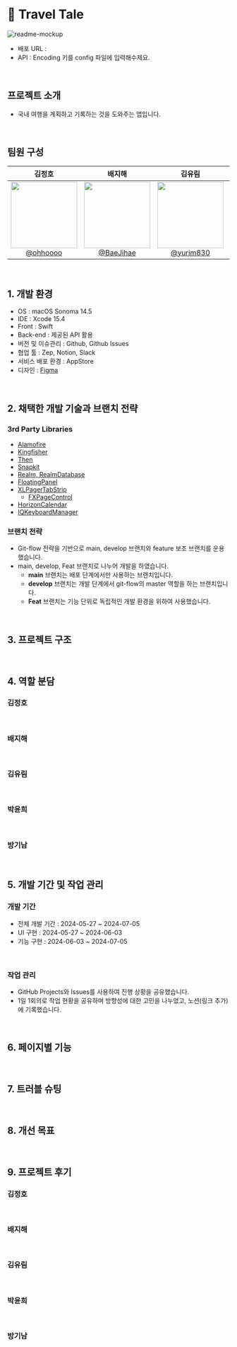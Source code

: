 # 📖 Travel Tale

![readme-mockup](https://github.com/TEAM-OMG-iOS/TravelTale/assets/157277372/8e6b5b40-75b7-413e-b6fb-b2ae1a784300)


- 배포 URL : 
- API : Encoding 키를 config 파일에 입력해수제요.

<br>

## 프로젝트 소개

- 국내 여행을 계획하고 기록하는 것을 도와주는 앱입니다.

<br>

## 팀원 구성

<div align="center">

| **김정호** | **배지해** | **김유림** | **박윤희** | **방기남** |
| :------: |  :------: | :------: | :------: | :------: |
| [<img src="https://github.com/TEAM-OMG-iOS/TravelTale/assets/157277372/1a94246c-426b-44a7-bf9d-d763563f23df" height=150 width=150> <br/> @ohhoooo](https://github.com/ohhoooo) | [<img src="https://github.com/TEAM-OMG-iOS/TravelTale/assets/157277372/5e36e982-472b-45b3-a228-6da7ead20a4a" height=150 width=150> <br/> @BaeJihae](https://github.com/BaeJihae) | [<img src="https://github.com/TEAM-OMG-iOS/TravelTale/assets/157277372/f47cc3ad-0bd3-4805-bd44-16e3df0af7c7" height=150 width=150> <br/> @yurim830](https://github.com/yurim830) | [<img src="https://github.com/TEAM-OMG-iOS/TravelTale/assets/157277372/42f22024-e637-41a9-974e-993db08e4f5b" height=150 width=150> <br/> @yoon3208](https://github.com/yoon3208) | [<img src="https://github.com/TEAM-OMG-iOS/TravelTale/assets/157277372/821c54a1-49a6-4fda-a16c-06ee42755185" height=150 width=150> <br/> @Bread-kn72](https://github.com/Bread-kn72) |

</div>

<br>

## 1. 개발 환경
- OS : macOS Sonoma 14.5
- IDE : Xcode 15.4
- Front : Swift
- Back-end : 제공된 API 활용
- 버전 및 이슈관리 : Github, Github Issues
- 협업 툴 : Zep, Notion, Slack
- 서비스 배포 환경 : AppStore
- 디자인 : [Figma](https://www.figma.com/design/ltJmHbGmlPLMrmu9xgQBO7/TravelTale?node-id=0-1&t=bekDSb58xvqRVZSW-1)
<br>

## 2. 채택한 개발 기술과 브랜치 전략

### 3rd Party Libraries
- [Alamofire](https://github.com/Alamofire/Alamofire)
- [Kingfisher](https://github.com/onevcat/Kingfisher)
- [Then](https://github.com/devxoul/Then)
- [Snapkit](https://github.com/SnapKit/SnapKit)
- [Realm, RealmDatabase](https://github.com/realm/realm-swift)
- [FloatingPanel](https://github.com/scenee/FloatingPanel)
- [XLPagerTabStrip](https://github.com/xmartlabs/XLPagerTabStrip)
    - [FXPageControl](https://github.com/nicklockwood/FXPageControl)
- [HorizonCalendar](https://github.com/airbnb/HorizonCalendar)
- [IQKeyboardManager](https://github.com/hackiftekhar/IQKeyboardManager)


### 브랜치 전략
- Git-flow 전략을 기반으로 main, develop 브랜치와 feature 보조 브랜치를 운용했습니다.
- main, develop, Feat 브랜치로 나누어 개발을 하였습니다.
    - **main** 브랜치는 배포 단계에서만 사용하는 브랜치입니다.
    - **develop** 브랜치는 개발 단계에서 git-flow의 master 역할을 하는 브랜치입니다.
    - **Feat** 브랜치는 기능 단위로 독립적인 개발 환경을 위하여 사용했습니다.

<br>

## 3. 프로젝트 구조



<br>

## 4. 역할 분담

### 김정호


<br>
    
### 배지해


<br>

### 김유림


<br>

### 박윤희

<br>

### 방기남
    
<br>

## 5. 개발 기간 및 작업 관리

### 개발 기간

- 전체 개발 기간 : 2024-05-27 ~ 2024-07-05
- UI 구현 : 2024-05-27 ~ 2024-06-03
- 기능 구현 : 2024-06-03 ~ 2024-07-05

<br>

### 작업 관리

- GitHub Projects와 Issues를 사용하여 진행 상황을 공유했습니다.
- 1일 1회의로 작업 현황을 공유하며 방향성에 대한 고민을 나누었고, 노션(링크 추가)에 기록했습니다.

<br>


## 6. 페이지별 기능












<br>

## 7. 트러블 슈팅


<br>

## 8. 개선 목표

    
    
<br>

## 9. 프로젝트 후기

### 김정호



<br>

### 배지해



<br>

### 김유림


<br>

### 박윤희

<br>

### 방기남
    
<br>
